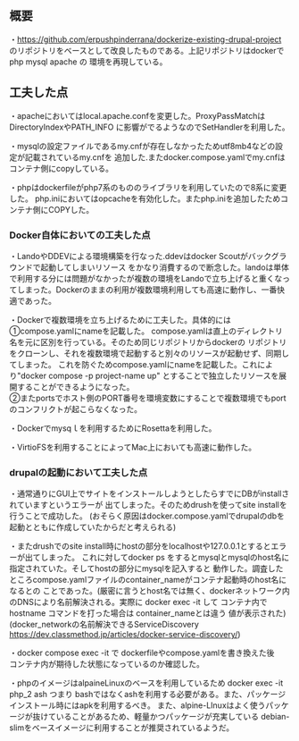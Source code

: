 ## 概要
・<https://github.com/erpushpinderrana/dockerize-existing-drupal-project>
のリポジトリをベースとして改良したものである。上記リポジトリはdockerでphp mysql apache の
環境を再現している。

## 工夫した点
・apacheにおいてはlocal.apache.confを変更した。ProxyPassMatchはDirectoryIndexやPATH_INFO
に影響がでるようなのでSetHandlerを利用した。

・mysqlの設定ファイルであるmy.cnfが存在しなかったためutf8mb4などの設定が記載されているmy.cnfを
追加した.またdocker.compose.yamlでmy.cnfはコンテナ側にcopyしている。

・phpはdockerfileがphp7系のもののライブラリを利用していたので8系に変更した。
php.iniにおいてはopcacheを有効化した。またphp.iniを追加したためコンテナ側にCOPYした。

### Docker自体においての工夫した点

・LandoやDDEVによる環境構築を行なった.ddevはdocker Scoutがバックグラウンドで起動してしまいリソース
をかなり消費するので断念した。landoは単体で利用する分には問題がなかったが複数の環境をLandoで立ち上げると重くなってしまった。Dockerのままの利用が複数環境利用しても高速に動作し、一番快適であった。

・Dockerで複数環境を立ち上げるために工夫した。具体的には<br>
①compose.yamlにnameを記載した。
compose.yamlは直上のディレクトリ名を元に区別を行っている。そのため同じリポジトリからdockerの
リポジトリをクローンし、それを複数環境で起動すると別々のリソースが起動せず、同期してしまった。
これを防ぐためcompose.yamlにnameを記載した。これにより"docker compose -p project-name up"
とすることで独立したリソースを展開することができるようになった。<br>
②またportsでホスト側のPORT番号を環境変数にすることで複数環境でもportのコンフリクトが起こらなくなった。

・Dockerでmysqｌを利用するためにRosettaを利用した。

・VirtioFSを利用することによってMac上においても高速に動作した。

### drupalの起動において工夫した点
・通常通りにGUI上でサイトをインストールしようとしたらすでにDBがinstallされていますというエラーが
出てしまった。そのためdrushを使ってsite installを行うことで成功した。
(おそらく原因はdocker.compose.yamlでdrupalのdbを起動とともに作成していたからだと考えられる)

・またdrushでのsite install時にhostの部分をlocalhostや127.0.0.1とするとエラーが出てしまった。
これに対してdocker ps をするとmysqlとmysqlのhost名に指定されていた。そしてhostの部分にmysqlを記入すると
動作した。調査したところcompose.yamlファイルのcontainer_nameがコンテナ起動時のhost名になるとの
ことであった。(厳密に言うとhost名では無く、dockerネットワーク内のDNSにより名前解決される。実際に
docker exec -it して コンテナ内で hostname コマンドを打った場合は container_nameとは違う
値が表示された) (docker_networkの名前解決できるServiceDiscovery <https://dev.classmethod.jp/articles/docker-service-discovery/>)

・docker compose exec -it で dockerfileやcompose.yamlを書き換えた後<br>
コンテナ内が期待した状態になっているのか確認した。

・phpのイメージはalpaineLinuxのベースを利用しているため docker exec -it php_2 ash つまり
bashではなくashを利用する必要がある。また、パッケージインストール時にはapkを利用するべき。
また、alpine-LInuxはよく使うパッケージが抜けていることがあるため、軽量かつパッケージが充実している
debian-slimをベースイメージに利用することが推奨されているようだ。

